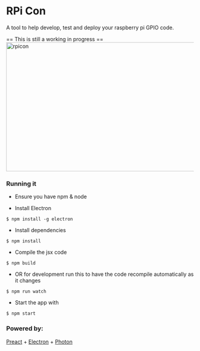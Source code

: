 # RPi Con

A tool to help develop, test and deploy your raspberry pi GPIO code.

== This is still a working in progress ==
<img src="https://i.imgur.com/xZGYcOe.png" width="646" height="346" title="rpicon">

### Running it
* Ensure you have npm & node

* Install Electron
```
$ npm install -g electron
```

* Install dependencies
```
$ npm install
```

* Compile the jsx code
```
$ npm build
```

* OR for development run this to have the code recompile automatically as it changes
```
$ npm run watch
```

* Start the app with 
```
$ npm start
```

### Powered by:

[Preact] + [Electron] + [Photon]

[photon]: https://github.com/connors/photon
[preact]: https://github.com/developit/preact
[electron]: https://github.com/electron/electron
